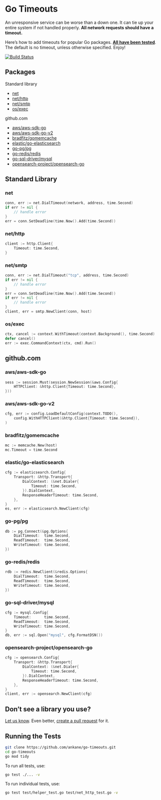 # Go Timeouts

An unresponsive service can be worse than a down one. It can tie up your entire system if not handled properly. **All network requests should have a timeout.**

Here’s how to add timeouts for popular Go packages. **[All have been tested](test)**. The default is no timeout, unless otherwise specified. Enjoy!

[![Build Status](https://github.com/ankane/go-timeouts/workflows/build/badge.svg?branch=master)](https://github.com/ankane/go-timeouts/actions)

## Packages

Standard library

- [net](#net)
- [net/http](#net-http)
- [net/smtp](#net-smtp)
- [os/exec](#os-exec)

github.com

- [aws/aws-sdk-go](#awsaws-sdk-go)
- [aws/aws-sdk-go-v2](#awsaws-sdk-go-v2)
- [bradfitz/gomemcache](#bradfitzgomemcache)
- [elastic/go-elasticsearch](#elasticgo-elasticsearch)
- [go-pg/pg](#go-pgpg)
- [go-redis/redis](#go-redisredis)
- [go-sql-driver/mysql](#go-sql-drivermysql)
- [opensearch-project/opensearch-go](#opensearch-projectopensearch-go)

## Standard Library

### net

```go
conn, err := net.DialTimeout(network, address, time.Second)
if err != nil {
    // handle error
}
err = conn.SetDeadline(time.Now().Add(time.Second))
```

### net/http

```go
client := http.Client{
    Timeout: time.Second,
}
```

### net/smtp

```go
conn, err := net.DialTimeout("tcp", address, time.Second)
if err != nil {
    // handle error
}
err = conn.SetDeadline(time.Now().Add(time.Second))
if err != nil {
    // handle error
}
client, err = smtp.NewClient(conn, host)
```

### os/exec

```go
ctx, cancel := context.WithTimeout(context.Background(), time.Second)
defer cancel()
err := exec.CommandContext(ctx, cmd).Run()
```

## github.com

### aws/aws-sdk-go

```go
sess := session.Must(session.NewSession(&aws.Config{
    HTTPClient: &http.Client{Timeout: time.Second},
}))
```

### aws/aws-sdk-go-v2

```go
cfg, err := config.LoadDefaultConfig(context.TODO(),
    config.WithHTTPClient(&http.Client{Timeout: time.Second}),
)
```

### bradfitz/gomemcache

```go
mc := memcache.New(host)
mc.Timeout = time.Second
```

### elastic/go-elasticsearch

```go
cfg := elasticsearch.Config{
    Transport: &http.Transport{
        DialContext: (&net.Dialer{
            Timeout: time.Second,
        }).DialContext,
        ResponseHeaderTimeout: time.Second,
    },
}
es, err := elasticsearch.NewClient(cfg)
```

### go-pg/pg

```go
db := pg.Connect(&pg.Options{
    DialTimeout:  time.Second,
    ReadTimeout:  time.Second,
    WriteTimeout: time.Second,
})
```

### go-redis/redis

```go
rdb := redis.NewClient(&redis.Options{
    DialTimeout:  time.Second,
    ReadTimeout:  time.Second,
    WriteTimeout: time.Second,
})
```

### go-sql-driver/mysql

```go
cfg := mysql.Config{
    Timeout:      time.Second,
    ReadTimeout:  time.Second,
    WriteTimeout: time.Second,
}
db, err := sql.Open("mysql", cfg.FormatDSN())
```

### opensearch-project/opensearch-go

```go
cfg := opensearch.Config{
    Transport: &http.Transport{
        DialContext: (&net.Dialer{
            Timeout: time.Second,
        }).DialContext,
        ResponseHeaderTimeout: time.Second,
    },
}
client, err := opensearch.NewClient(cfg)
```

## Don’t see a library you use?

[Let us know](https://github.com/ankane/go-timeouts/issues/new). Even better, [create a pull request](https://github.com/ankane/go-timeouts/pulls) for it.

## Running the Tests

```sh
git clone https://github.com/ankane/go-timeouts.git
cd go-timeouts
go mod tidy
```

To run all tests, use:

```sh
go test ./... -v
```

To run individual tests, use:

```sh
go test test/helper_test.go test/net_http_test.go -v
```
